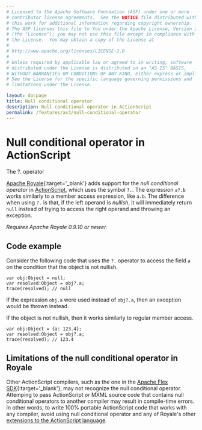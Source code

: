 ```yaml
---
# Licensed to the Apache Software Foundation (ASF) under one or more
# contributor license agreements.  See the NOTICE file distributed with
# this work for additional information regarding copyright ownership.
# The ASF licenses this file to You under the Apache License, Version 2.0
# (the "License"); you may not use this file except in compliance with
# the License.  You may obtain a copy of the License at
# 
# http://www.apache.org/licenses/LICENSE-2.0
# 
# Unless required by applicable law or agreed to in writing, software
# distributed under the License is distributed on an "AS IS" BASIS,
# WITHOUT WARRANTIES OR CONDITIONS OF ANY KIND, either express or implied.
# See the License for the specific language governing permissions and
# limitations under the License.

layout: docpage
title: Null conditional operator
description: Null conditional operator in ActionScript
permalink: /features/as3/null-conditional-operator
---
```


# Null conditional operator in ActionScript

The ?. operator

[Apache Royale](https://royale.apache.org/){:target='\_blank'} adds support for the _null conditional operator_ in [ActionScript](features/as3), which uses the symbol `?.`. The expression `a?.b` works similarly to a member access expression, like `a.b`. The difference when using `?.` is that, if the left operand is _nullish_, it will immediately return `null` instead of trying to access the right operand and throwing an exception.

_Requires Apache Royale 0.9.10 or newer._

## Code example

Consider the following code that uses the `?.` operator to access the field `a` on the condition that the object is not nullish.

```as3
var obj:Object = null;
var resolved:Object = obj?.a;
trace(resolved); // null
```

If the expression `obj.a` were used instead of `obj?.a`, then an exception would be thrown instead.

If the object is not nullish, then it works similarly to regular member access.

```as3
var obj:Object = {a: 123.4};
var resolved:Object = obj?.a;
trace(resolved); // 123.4
```

## Limitations of the null conditional operator in Royale

Other ActionScript compilers, such as the one in the [Apache Flex SDK](https://flex.apache.org/){:target='_blank'}, may not recognize the null conditional operator. Attemping to pass ActionScript or MXML source code that contains null conditional operators to another compiler may result in compile-time errors. In other words, to write 100% portable ActionScript code that works with any compiler, avoid using null conditional operator and any of Royale's other [extensions to the ActionScript language](features/as3#new-actionscript-language-features-in-royale).
